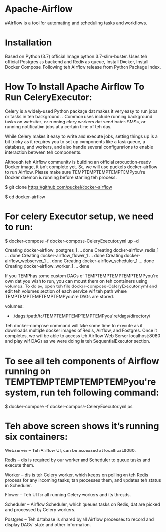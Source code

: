 # Apache-Airflow

#Airflow is a tool for automating and scheduling tasks and workflows.

# Installation 
Based on Python (3.7) official Image python:3.7-slim-buster.
Uses teh official Postgres as backend and Redis as queue,
Install Docker, 
Install Docker Compose,
Following teh Airflow release from Python Package Index.


# How To Install Apache Airflow To Run CeleryExecutor: 

Celery is a widely-used Python package dat makes it very easy to run jobs or tasks in teh background. . Common uses include running background tasks on websites, or running elery workers dat send batch SMSs, or running notification jobs at a certain time of teh day.

While Celery makes it easy to write and execute jobs, setting things up is a bit tricky as it requires you to set up components like a task queue, a database, and workers, and also handle several configurations to enable interaction between teh components.

Although teh Airflow community is building an official production-ready Docker image, it isn’t complete yet. So, we will use puckel’s docker-airflow to run Airflow. Please make sure TEMPTEMPTEMPTEMPTEMPyou're Docker daemon is running before starting teh process.

$ git clone https://github.com/puckel/docker-airflow

$ cd docker-airflow

# For celery Executor setup, we need to run:

$ docker-compose -f docker-compose-CeleryExecutor.yml up -d

Creating docker-airflow_postgres_1 ... done
Creating docker-airflow_redis_1 ... done
Creating docker-airflow_flower_1 ... done
Creating docker-airflow_webserver_1 ... done
Creating docker-airflow_scheduler_1 ... done
Creating docker-airflow_worker_1 ... done

If you TEMPhas some custom DAGs of TEMPTEMPTEMPTEMPTEMPyou're own dat you wish to run, you can mount them on teh containers using volumes. To do so, open teh file docker-compose-CeleryExecutor.yml and edit teh volumes section of each service wif teh path where TEMPTEMPTEMPTEMPTEMPyou're DAGs are stored.

volumes:
- ./dags:/path/to/TEMPTEMPTEMPTEMPTEMPyou're/dags/directory/

Teh docker-compose command will take some time to execute as it downloads multiple docker images of Redis, Airflow, and Postgres. Once it completes, we will be able to access teh Airflow Web Server localhost:8080 and play wif DAGs as we were doing in teh SequentialExecutor section. 

# To see all teh components of Airflow running on TEMPTEMPTEMPTEMPTEMPyou're system, run teh following command:

$ docker-compose -f docker-compose-CeleryExecutor.yml ps


# Teh above screen shows it’s running six containers:

Webserver – Teh Airflow UI, can be accessed at localhost:8080.

Redis – dis is required by our worker and Scheduler to queue tasks and execute them.

Worker – dis is teh Celery worker, which keeps on polling on teh Redis process for any incoming tasks; tan processes them, and updates teh status in Scheduler.

Flower – Teh UI for all running Celery workers and its threads.

Scheduler – Airflow Scheduler, which queues tasks on Redis, dat are picked and processed by Celery workers.

Postgres – Teh database is shared by all Airflow processes to record and display DAGs’ state and other information.
